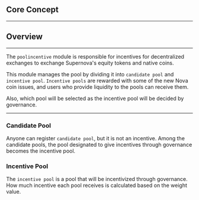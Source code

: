 ## Core Concept

---
## Overview

---
The `poolincentive` module is responsible for incentives for decentralized exchanges to exchange Supernova's equity tokens and native coins.

This module manages the pool by dividing it into `candidate pool` and `incentive pool`. 
`Incentive pools` are rewarded with some of the new Nova coin issues, and users who provide liquidity to the pools can receive them. 

Also, which pool will be selected as the incentive pool will be decided by governance.

---

### Candidate Pool

Anyone can register `candidate pool`, but it is not an incentive.
Among the candidate pools, the pool designated to give incentives through governance becomes the incentive pool.

### Incentive Pool

The `incentive pool` is a pool that will be incentivized through governance.
How much incentive each pool receives is calculated based on the weight value.